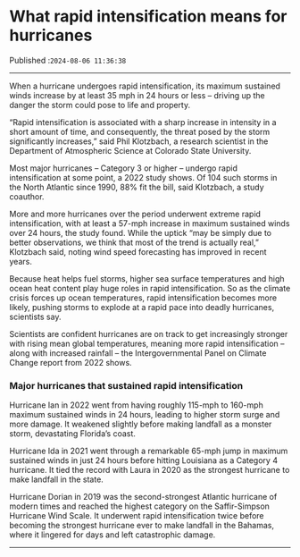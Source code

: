 # What rapid intensification means for hurricanes

Published :`2024-08-06 11:36:38`

---

When a hurricane undergoes rapid intensification, its maximum sustained winds increase by at least 35 mph in 24 hours or less – driving up the danger the storm could pose to life and property.

“Rapid intensification is associated with a sharp increase in intensity in a short amount of time, and consequently, the threat posed by the storm significantly increases,” said Phil Klotzbach, a research scientist in the Department of Atmospheric Science at Colorado State University.

Most major hurricanes – Category 3 or higher – undergo rapid intensification at some point, a 2022 study shows. Of 104 such storms in the North Atlantic since 1990, 88% fit the bill, said Klotzbach, a study coauthor.

More and more hurricanes over the period underwent extreme rapid intensification, with at least a 57-mph increase in maximum sustained winds over 24 hours, the study found. While the uptick “may be simply due to better observations, we think that most of the trend is actually real,” Klotzbach said, noting wind speed forecasting has improved in recent years.

Because heat helps fuel storms, higher sea surface temperatures and high ocean heat content play huge roles in rapid intensification. So as the climate crisis forces up ocean temperatures, rapid intensification becomes more likely, pushing storms to explode at a rapid pace into deadly hurricanes, scientists say.

Scientists are confident hurricanes are on track to get increasingly stronger with rising mean global temperatures, meaning more rapid intensification – along with increased rainfall – the Intergovernmental Panel on Climate Change report from 2022 shows.

### Major hurricanes that sustained rapid intensification

Hurricane Ian in 2022 went from having roughly 115-mph to 160-mph maximum sustained winds in 24 hours, leading to higher storm surge and more damage. It weakened slightly before making landfall as a monster storm, devastating Florida’s coast.

Hurricane Ida in 2021 went through a remarkable 65-mph jump in maximum sustained winds in just 24 hours before hitting Louisiana as a Category 4 hurricane. It tied the record with Laura in 2020 as the strongest hurricane to make landfall in the state.

Hurricane Dorian in 2019 was the second-strongest Atlantic hurricane of modern times and reached the highest category on the Saffir-Simpson Hurricane Wind Scale. It underwent rapid intensification twice before becoming the strongest hurricane ever to make landfall in the Bahamas, where it lingered for days and left catastrophic damage.

---

